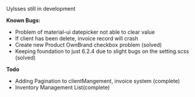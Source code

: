 Uylsses still in development

**Known Bugs:**
* Problem of material-ui datepicker not able to clear value
* If client has been delete, invoice record will crash
* Create new Product OwnBrand checkbox problem (solved)
* Keeping foundation to just 6.2.4 due to slight bugs on the setting.scss (solved)

**Todo**
* Adding Pagination to clientMangement, invoice system (complete)
* Inventory Management List(complete)
